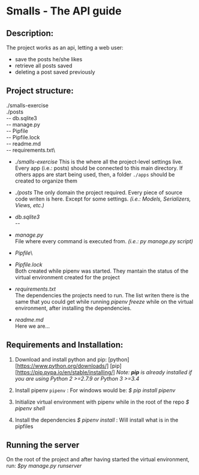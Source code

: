 # Smalls - The API guide


## Description:
The project works as an api, letting a web user:
- save the posts he/she likes 
- retrieve all posts saved
- deleting a post saved previously 


## Project structure:
  ./smalls-exercise\
  ./posts\
  -- db.sqlite3\
  -- manage.py\
  -- Pipfile\
  -- Pipfile.lock\
  -- readme.md\
  -- requirements.txt\

- *./smalls-exercise*
This is the where all the project-level settings live.
Every app (i.e.: posts) should be connected to this main directory.
If others apps are start being used, then, a folder `./apps` should be created to organize them 

- *./posts*
The only domain the project required.
Every piece of source code writen is here. Except for some settings. *(i.e.: Models, Serializers, Views, etc.)*

- *db.sqlite3*\
--

- *manage.py*\
File where every command is executed from. *(i.e.: py manage.py script)*

- *Pipfile*\
- *Pipfile.lock*\
Both created while pipenv was started. They mantain the status of the virtual environment created for the project

- *requirements.txt*\
The dependencies the projects need to run. The list writen there is the same that you could get while running *pipenv freeze* while on the virtual environment, after installing the dependencies.

- *readme.md*\
Here we are...


## Requirements and Installation:

1) Download and install python and pip:
[python][https://www.python.org/downloads/]
[pip][https://pip.pypa.io/en/stable/installing/]
*Note: **pip** is already installed if you are using Python 2 >=2.7.9 or Python 3 >=3.4*

2) Install pipenv
`pipenv` : For windows would be: *$ pip install pipenv*

3) Initialize virtual environment with pipenv while in the root of the repo
*$ pipenv shell*

4) Install the dependencies
*$ pipenv install* : Will install what is in the pipfiles


## Running the server

On the root of the project and after having started the virtual environment, run: *$py manage.py runserver*


